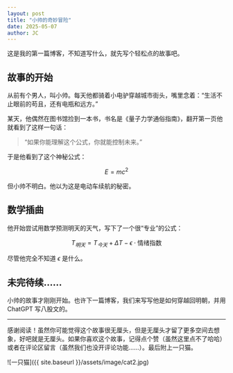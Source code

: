 ```yaml
---
layout: post
title: "小帅的奇妙冒险"
date: 2025-05-07
author: JC
---
```


这是我的第一篇博客，不知道写什么，就先写个轻松点的故事吧。

## 故事的开始

从前有个男人，叫小帅。每天他都骑着小电驴穿越城市街头，嘴里念着：“生活不止眼前的苟且，还有电瓶和远方。”

某天，他偶然在图书馆捡到一本书，书名是《量子力学通俗指南》，翻开第一页他就看到了这样一句话：

> “如果你能理解这个公式，你就能控制未来。”

于是他看到了这个神秘公式：

$$
E = mc^2
$$

但小帅不明白。他以为这是电动车续航的秘密。

## 数学插曲

他开始尝试用数学预测明天的天气，写下了一个很“专业”的公式：

$$
T_{明天} = T_{今天} + \Delta T - \epsilon \cdot \text{情绪指数}
$$

尽管他完全不知道 $\epsilon$ 是什么。

## 未完待续……

小帅的故事才刚刚开始。也许下一篇博客，我们来写写他是如何穿越回明朝，并用 ChatGPT 写八股文的。

---

感谢阅读！虽然你可能觉得这个故事很无厘头，但是无厘头才留了更多空间去想象，好吧就是无厘头。如果你喜欢这个故事，记得点个赞（虽然这里点不了哈哈）或者在评论区留言（虽然我们也没开评论功能……）。最后附上一只猫。

![一只猫]({{ site.baseurl }}/assets/image/cat2.jpg)



